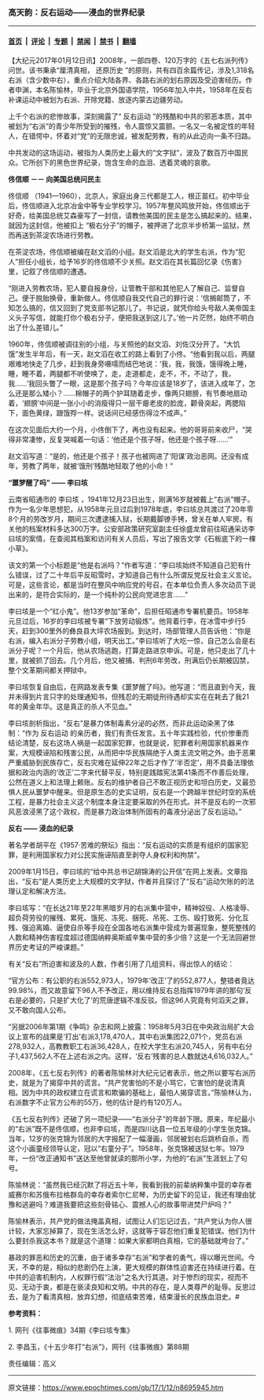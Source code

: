 ### 高天韵：反右运动——浸血的世界纪录

---

#### [首页](../../../..?n8695945) &nbsp;|&nbsp; [评论](../../../../../epoch-comment?n8695945) &nbsp;|&nbsp; [专题](../../../../../epoch-special?n8695945) &nbsp;|&nbsp; [禁闻](../../../../../epoch-news?n8695945) &nbsp;|&nbsp; [禁书](../../../../../books?n8695945) &nbsp;|&nbsp; [翻墙](https://github.com/gfw-breaker/nogfw/blob/master/README.md?n8695945)


<div class="post_content" id="artbody" itemprop="articleBody">
 <!-- article content begin -->
 <p>
  【大纪元2017年01月12日讯】2008年，一部四卷、120万字的《五七右派列传》问世。该书秉承“厘清真相，
  <ok href="https://www.epochtimes.com/gb/tag/%E8%BF%98%E5%8E%9F%E5%8E%86%E5%8F%B2.html">
   还原历史
  </ok>
  ”的原则，共有四百余篇传记，涉及1,318名右派（含少数中右），重点介绍大陆各界、各路右派的划右原因及受迫害经历。作者申渊，本名陈愉林，毕业于北京外国语学院，1956年加入中共，1958年在反右补课运动中被划为右派、开除党籍、放逐内蒙古边疆劳动。
 </p>
 <p>
  上千个右派的悲惨故事，深刻揭露了“
  <ok href="https://www.epochtimes.com/gb/tag/%E5%8F%8D%E5%8F%B3%E8%BF%90%E5%8A%A8.html">
   反右运动
  </ok>
  ”的残酷和中共的邪恶本质，其中被划为“右派”的青少年所受到的摧残，令人震惊又震颤。一名又一名被定性的年轻人，在错愕中，怀着对“党”的无限忠诚，被发配劳教，有的从此迈向一条不归路。
 </p>
 <p>
  中共发动的这场运动，被指为人类历史上最大的“文字狱”，波及了数百万中国民众。它所创下的黑色世界纪录，饱含生命的血泪、透着灵魂的哀歌。
 </p>
 <p>
  <strong>
   <ok href="https://www.epochtimes.com/gb/tag/%E4%BD%9F%E4%BF%A1%E9%A1%BA.html">
    佟信顺
   </ok>
  </strong>
  <strong>
   －－
  </strong>
  <strong>
   向美国总统问民主
  </strong>
 </p>
 <p>
  <ok href="https://www.epochtimes.com/gb/tag/%E4%BD%9F%E4%BF%A1%E9%A1%BA.html">
   佟信顺
  </ok>
  （1941—1960），北京人，家庭出身三代都是工人，根正苗红。初中毕业后，佟信顺进入北京冶金中等专业学校学习。1957年整风鸣放开始，佟信顺出于好奇，给美国总统艾森豪写了一封信，请教他美国的民主是怎么搞起来的。结果，就因为这封信，他被扣上 “极右分子”的帽子，被押进了北京半步桥第一监狱，然而再送到茶淀农场进行劳教。
 </p>
 <p>
  在茶淀农场，佟信顺被编在赵文滔的小组。赵文滔是北大的学生右派，作为“犯人”担任小组长，给予16岁的佟信顺不少关照。赵文滔在其长篇回忆录《伤害》里，记叙了佟信顺的遭遇。
 </p>
 <p>
  “刚进入劳教农场，犯人要自报身份，让管教干部和其他犯人了解自己、监督自己。便于脱胎换骨，重新做人。佟信顺自我交代自己的罪行说：‘信搁邮筒了，不知怎么搞的，信又回到了党支部书记那儿了。书记说，就凭你给头号敌人美帝国主义头子写信，就能打你个极右分子，便把我送到这儿了。’他一片茫然，始终不明白出了什么差错儿。”
 </p>
 <p>
  1960年，佟信顺被调往别的小组，与关照他的赵文滔、刘佐汉分开了。“大饥饿”发生半年后，有一天，赵文滔在收工的路上看到了小佟。“他看到我以后，两腿艰难地快走了几步，赶到我身旁嗫嚅而结巴地说：‘我，我，我饿，饿得晚上睡，睡，睡不着，两腿都不听使唤了，走，走道都走，走不，不，不动了，我，我……’我回头瞥了一眼，这是那个孩子吗？今年应该是18岁了，该进入成年了，怎么还是那么矮小？……棉帽子的两个护耳随着走步，像两只翅膀，有节奏地扇动着，‘翅膀’中间是一张小小的消瘦得只一层干瘪老皮的脸庞，颧骨突起，两腮陷下，面色黄绿，跟饿殍一样。说话间已经感伤得泣不成声。”
 </p>
 <p>
  在这次见面后大约一个月，小佟倒下了，再也没有起来。他的哥哥前来收尸，“哭得非常凄惨，反复哭喊着一句话：‘他还是个孩子呀，他还是个孩子呀……’”
 </p>
 <p>
  赵文滔写道：“是的，他还是个孩子！孩子也被网进了‘阳谋’政治恶网。还没有成年，劳教了两年，就被‘饿刑’残酷地轻取了他的小命！”
 </p>
 <p>
  <strong>
   “噩梦醒了吗”
  </strong>
  <strong>
   ——
  </strong>
  <strong>
   <ok href="https://www.epochtimes.com/gb/tag/%E6%9D%8E%E6%9B%B0%E5%9E%93.html">
    李曰垓
   </ok>
   <br/>
  </strong>
 </p>
 <p>
  云南省昭通市的
  <ok href="https://www.epochtimes.com/gb/tag/%E6%9D%8E%E6%9B%B0%E5%9E%93.html">
   李曰垓
  </ok>
  ，1941年12月23日出生，刚满16岁就被戴上“右派”帽子。作为一名少年思想犯，从1958年元旦过后到1978年底，李曰垓总共渡过了20年零8个月的劳改岁月，期间三次遭逮捕入狱，长期戴脚镣手铐，曾关在单人牢房。有关他的档案材料多达300万字。公安部政策研究室副主任徐盛龙曾前往昭通采访李曰垓的案情，在查阅其档案和访问有关人员后，写出了报告文学《石板底下的一棵小草》。
 </p>
 <p>
  该文的第一个小标题是“他是右派吗？”作者写道：“李曰垓始终不知道自己犯有什么错误，过了二十年后平反昭雪时，才知道自己有什么所谓反党反社会主义言论。可是，这些言论，都是当时在整风中响应党的号召，在本单位负责人多次动员下说出来的，是符合实际的，是一个纯朴的公民向党进忠言……”
 </p>
 <p>
  李曰垓是一个“红小鬼”。他13岁参加“革命”，后担任昭通市专署机要员。1958年元旦过后，16岁的李曰垓被专署“下放劳动锻炼”。他背着行李，在冰雪中步行5天，赶到300里外的彝良县大坪农场报到。到达时，场部管理人员告诉他：“你是右派，编入右派分子劳教小组，明天出工。”李曰垓听了大吃一惊，自己怎么会是右派分子呢？一个月后，他从农场逃跑，打算走路进京申诉。可是，他只走出了几十里，就被抓了回去。几个月后，他又被捕、判刑6年劳改，刑满后仍长期被囚禁，整个文革期间都关押狱中。
 </p>
 <p>
  李曰垓恢复自由后，在网路发表专集《噩梦醒了吗》。他写道：“而且直到今天，我并未得到片言只字的处理通知书，但残忍的无期徒刑待遇却实实在在耗去了我21年的黄金年华。这是真正的杀人不见血。”
 </p>
 <p>
  李曰垓剖析指出，“反右”是暴力体制毒素分泌的必然，而非此运动染黑了体制：“作为
  <ok href="https://www.epochtimes.com/gb/tag/%E5%8F%8D%E5%8F%B3%E8%BF%90%E5%8A%A8.html">
   反右运动
  </ok>
  的亲历者，我们有责任发言。五十年实践检验，代价惨重而结论清楚，反右这场人祸是一起国家犯罪，也就是说，犯罪者利用国家机器来作案，大规模诬陷和残害公民，从而把中华民族隔绝于人类主流文明之外。由于恶果严重威胁到民族存亡，反右灾难在延伸22年之后才作了‘半否定’，用不具备法理依据和政治内涵的‘改正’二字来代替平反，特别是践踏宪法第41条而不作善后处理，公然在道义上和法理上赖账。反右的维护者自己不敢正视历史和坦白历史，又最恐惧人民从噩梦中醒来。但是原生态的史实证明，反右是一个跨越半世纪时空的系统工程，是暴力社会主义这个制度本身注定要采取的外在形式。并不是反右的一次邪风恶浪浸黑了这个政权，而是暴力政治体制所固有的毒液分泌出了反右运动。”
 </p>
 <p>
  <strong>
   反右
  </strong>
  <strong>
   ——
  </strong>
  <strong>
   浸血的纪录
   <br/>
  </strong>
 </p>
 <p>
  著名学者胡平在《1957‧苦难的祭坛》指出：“反右运动的实质是有组织的国家犯罪，是利用国家权力对公民实施诬陷直至剥夺人身权利和拘禁”。
 </p>
 <p>
  2009年1月15日，李曰垓的“给中共总书记胡锦涛的公开信”在网上发表。文章指出，“反右”是人类历史上大规模的文字狱，作者并且探讨了“反右”运动欠账的的法理认定和解决方法。
 </p>
 <p>
  李曰垓写：“在长达21年至22年黑暗岁月的右派集中营中，精神奴役、人格凌辱、超负荷劳役的摧残、累死、饿死、冻死、捆死、吊死、工伤、殴打致死、分化互残、强迫离婚、逼使自杀等手段在全国各地右派集中营成为普遍现象，整死整残的人数和精神伤害程度超过德国纳粹奥斯威辛集中营的多少倍？这是一个无法回避世界历史考证的严峻课题。”
 </p>
 <p>
  有关“反右”所迫害和波及的人数，作者引用了几组资料，得出惊人的结论：
 </p>
 <p>
  “官方公布：有公职的右派552,973人，1979年‘改正’了的552,877人，整错者竟达99.98%，而又故意留下96人不予改正，用以维持反右总指挥1979年讲的那句‘反右是必要的，只是扩大化了’的荒唐逻辑不准反驳。但这96人究竟有何滔天之罪，又不敢向国人公布。
 </p>
 <p>
  “另据2006年第1期《争鸣》杂志和网上披露：1958年5月3日在中央政治局扩大会议上宣布的战果是‘打出’右派3,178,470人，其中右派集团22,071个，党员右派278,932人，高教教职工右派36,428人，在校大学生右派20,745人，另有中右分子1,437,562人不在上述右派之内。这样，‘反右’残害的总人数就达4,616,032人。”
 </p>
 <p>
  2008年，《五七反右列传》的著者陈愉林对大纪元记者表示，他之所以要写右派历史，就是为了揭穿中共的谎言。“共产党害怕的不是小骂它，它害怕的是说清真相。因为中共的政权建立在谎言和欺骗的基础上，最怕人揭穿谎言。”陈愉林认为，右派数字不止官方公布的55万，他的估计是约有120万人。
 </p>
 <p>
  《五七反右列传》还破了另一项纪录——“右派分子”的年龄下限。原来，年纪最小的“右派”既不是佟信顺，也非李曰垓，而是四川达县一位五年级的小学生张克锦。当年，12岁的张克锦为邻居的大字报配了一幅漫画，邻居被划右后跳桥自杀，而这个小画童经领导认定，冠以“右童分子”。1958年，张克锦被送狱七年。1979年，一份“改正通知书”送达至他曾就读的那所小学，为他的“右派”生涯划上了句号。
 </p>
 <p>
  陈愉林说：“虽然我已经沉默了将近五十年，我看到我的前辈纳粹集中营的幸存者威赛尔和苏俄布拉格群岛的幸存者索尔仁尼琴，为历史留下的见证，我还有理由犹豫和逃避吗？难道我要把这些刻骨铭心、震撼人心的故事带进焚尸炉吗？”
 </p>
 <p>
  陈愉林表示，共产党的做法掩盖真相，试图让人们忘记过去，“共产党认为你人很计较，大家忘掉算了，现在生活怎么好，这就等于容忍他们重复犯错误。他们为什么要封杀我这本书？就是这个道理：如果大家都明白真相，它的基础就垮台了。”
 </p>
 <p>
  暴政的罪恶和历史的沉重，由于诸多幸存“右派”和学者的勇气，得以曝光世间。今天，不幸的是，相似的悲剧仍在上演，更大规模的群体性迫害还在持续进行着。在中共的迫害机制内，人权罪行假“法治”之名大行其道。对于惨烈的现实，视而不见、无动于衷，都是在亵渎良知和文明。中共的存在，是人类尊严的耻辱。反思过去，是为了看清真相，放弃幻想，彻底结束苦难，结束漫长的民族血泪史。#
 </p>
 <p>
  <strong>
   参考资料：
  </strong>
 </p>
 <p>
  1. 网刊《往事微痕》34期《李曰垓专集》
 </p>
 <p>
  2. 李昌玉，《十五少年打“右派”》，网刊《往事微痕》第88期
 </p>
 <p>
  责任编辑：高义
 </p>
 <p>
 </p>
 <!-- article content end -->
 <div id="below_article_ad">
 </div>
</div>


---

原文链接：https://www.epochtimes.com/gb/17/1/12/n8695945.htm